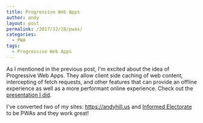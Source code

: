 ```yaml
---
title: Progressive Web Apps
author: andy
layout: post
permalink: /2017/12/28/pwas/
categories:
  - PWA
tags:
  - Progressive Web Apps
---
```


As I mentioned in the previous post, I'm excited about the idea of Progressive Web Apps. They allow client side caching of web content, intercepting of fetch requests, and other features that can provide an offline experience as well as a more performant online experience. Check out the <a href="https://athill.github.io/pwa-presentation/" target="_blank" rel="noopener">presentation I did</a>.

I've converted two of my sites: <a href="https://andyhill.us" target="_blank" rel="noopener">https://andyhill.us</a> and <a href="https://informedelectorate.net/" target="_blank" rel="noopener">Informed Electorate</a> to be PWAs and they work great!